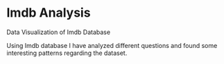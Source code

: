 # Imdb Analysis
Data Visualization of Imdb Database

Using Imdb database I have analyzed different questions and found some interesting patterns regarding the dataset.

